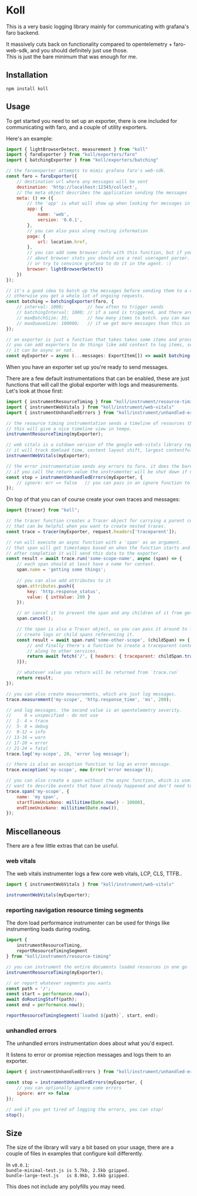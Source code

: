 # Koll

This is a very basic logging library mainly for communicating with grafana's faro backend.

It massively cuts back on functionality compared to opentelemetry + faro-web-sdk, and you should definitely just use those.  
This is just the bare minimum that was enough for me.

## Installation

`npm install koll`

## Usage

To get started you need to set up an exporter, there is one included for communicating with faro, and a couple of utility exporters.

Here's an example:

```js
import { lightBrowserDetect, measurement } from "koll"
import { faroExporter } from "koll/exporters/faro"
import { batchingExporter } from "koll/exporters/batching"

// the faroexporter attempts to mimic grafana faro's web-sdk.
const faro = faroExporter({
    // destination url where any messages will be sent
    destination: 'http://localhost:12345/collect',
    // the meta object describes the application sending the messages
    meta: () => ({
        // the 'app' is what will show up when looking for messages in loki / tempo
        app: {
            name: 'web',
            version: '0.0.1',
        },
        // you can also pass along routing information
        page: {
            url: location.href,
        },
        // you can add some browser info with this function, but if you really care
        // about browser stats you should use a real useragent parser.
        // or try to convince grafana to do it in the agent. :)
        browser: lightBrowserDetect()
    })
});

// it's a good idea to batch up the messages before sending them to a collector
// otherwise you get a whole lot of ongoing requests.
const batching = batchingExporter(faro, {
    // interval: 1000;         // how often to trigger sends
    // batchingInterval: 1000; // if a send is triggered, and there are more items left to send, this lets you use a shorter interval
    // maxBatchSize: 35;       // how many items to batch. you can max send 65kb per batch, otherwise sendbeacon will fail. so be careful.
    // maxQueueSize: 100000;   // if we get more messages than this in the queue we'll just start dropping old messages.
});

// an exporter is just a function that takes takes some items and processes them.
// you can add exporters to do things like add context to log items, set a sample rate, or anything really.
// it can be async or not.
const myExporter = async (...messages: ExportItem[]) => await batching(...messages);
```

When you have an exporter set up you're ready to send messages.

There are a few default instrumentations that can be enabled, these are just functions that will call the global exporter with logs and measurements. Let's look at those first:

```js
import { instrumentResourceTiming } from "koll/instrument/resource-timing"
import { instrumentWebVitals } from "koll/instrument/web-vitals"
import { instrumentUnhandledErrors } from "koll/instrument/unhandled-errors"

// the resource timing instrumentation sends a timeline of resources that were loaded in from when the page started up until the window load event.
// this will give a nice timeline view in tempo.
instrumentResourceTiming(myExporter);

// web vitals is a cutdown version of the google web-vitals library reported as measurements to faro.
// it will track domload time, content layout shift, largest contentful paint and first contentful paint.
instrumentWebVitals(myExporter);

// the error instrumentation sends any errors to faro. it does the bare minimum needed to report errors correctly.
// if you call the return value the instrumenter will be shut down if needed. after shutting down instrumentErrors needs to be called again to re-enable it.
const stop = instrumentUnhandledErrors(myExporter, {
    // ignore: err => false   // you can pass in an ignore function to determine if an error should not be sent.
});
```

On top of that you can of course create your own traces and messages:

```js
import {tracer} from "koll";

// the tracer function creates a Tracer object for carrying a parent context around.
// that can be helpful when you want to create nested traces.
const trace = tracer(myExporter, request.headers['traceparent']);

// run will execute an async function with a 'span' as an argument.
// that span will get timestamps based on when the function starts and stops.
// after completion it will send this data to the exporter.
const result = await trace.run('some-scope-name', async (span) => {
    // each span should at least have a name for context.
    span.name = 'getting some things';
    
    // you can also add attributes to it
    span.attributes.push({
        key: 'http.response_status',
        value: { intValue: 200 }
    });

    // or cancel it to prevent the span and any children of it from getting logged.
    span.cancel();

    // the span is also a Tracer object, so you can pass it around to let other functions
    // create logs or child spans referencing it.
    const result = await span.run('some-other-scope', (childSpan) => {
        // and finally there's a function to create a traceparent context that can be passed
        // along to other services.
        return await fetch('/', { headers: { traceparent: childSpan.traceparent() }});
    )});

    // whatever value you return will be returned from `trace.run`
    return result;
});

// you can also create measurements, which are just log messages.
trace.measurement('my-scope', 'http.response_time', 'ms', 200);

// and log messages. the second value is an opentelemetry severity.
//     0 = unspecified - do not use
//  1- 4 = trace
//  5- 8 = debug
//  9-12 = info
// 13-16 = warn
// 17-20 = error
// 21-24 = fatal
trace.log('my-scope', 20, 'error log message');

// there is also an exception function to log an error message.
trace.exception('my-scope', new Error('error message'));

// you can also create a span without the async function, which is useful if you
// want to describe events that have already happened and don't need to care about timing.
trace.span('my-scope', {
    name: 'my span',
    startTimeUnixNano: millitime(Date.now() - 10000),
    endTimeUnixNano: millitime(Date.now()),
});
```

## Miscellaneous

There are a few little extras that can be useful.

### web vitals

The web vitals instrumenter logs a few core web vitals, LCP, CLS, TTFB..

```js
import { instrumentWebVitals } from "koll/instrument/web-vitals"

instrumentWebVitals(myExporter);
```

### reporting navigation resource timing segments

The dom load performance instrumenter can be used for things like instrumenting loads during routing.

```js
import {
    instrumentResourceTiming,
    reportResourceTimingSegment
} from "koll/instrument/resource-timing"

// you can instrument the entire documents loaded resources in one go
instrumentResourceTiming(myExporter);

// or report whatever segments you wants
const path = '/';
const start = performance.now();
await doRoutingStuff(path);
const end = performance.now();

reportResourceTimingSegment(`loaded ${path}`, start, end);
```

### unhandled errors

The unhandled errors instrumentation does about what you'd expect.

It listens to error or promise rejection messages and logs them to an exporter.

```js
import { instrumentUnhandledErrors } from "koll/instrument/unhandled-errors"

const stop = instrumentUnhandledErrors(myExporter, {
    // you can optionally ignore some errors
    ignore: err => false
});

// and if you get tired of logging the errors, you can stop!
stop();
```


## Size

The size of the library will vary a bit based on your usage, there are a couple of files in examples that configure koll differently.

In `v0.0.1`:  
`bundle-minimal-test.js is 5.7kb, 2.5kb gzipped.`  
`bundle-large-test.js   is 8.9kb, 3.6kb gzipped.`  

This does not include any polyfills you may need.

